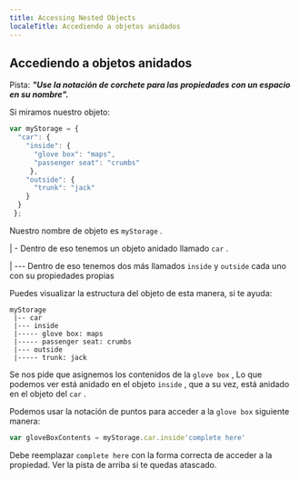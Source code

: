 ```yaml
---
title: Accessing Nested Objects
localeTitle: Accediendo a objetos anidados
---
```

## Accediendo a objetos anidados

Pista: **_"Use la notación de corchete para las propiedades con un espacio en su nombre"._**

Si miramos nuestro objeto:

```javascript
var myStorage = { 
  "car": { 
    "inside": { 
      "glove box": "maps", 
      "passenger seat": "crumbs" 
     }, 
    "outside": { 
      "trunk": "jack" 
    } 
  } 
 }; 
```

Nuestro nombre de objeto es `myStorage` .

| - Dentro de eso tenemos un objeto anidado llamado `car` .

| --- Dentro de eso tenemos dos más llamados `inside` y `outside` cada uno con su propiedades propias

Puedes visualizar la estructura del objeto de esta manera, si te ayuda:
```
myStorage 
 |-- car 
 |--- inside 
 |----- glove box: maps 
 |----- passenger seat: crumbs 
 |--- outside 
 |----- trunk: jack 
```

Se nos pide que asignemos los contenidos de la `glove box` , Lo que podemos ver está anidado en el objeto `inside` , que a su vez, está anidado en el objeto del `car` .

Podemos usar la notación de puntos para acceder a la `glove box` siguiente manera:

```javascript
var gloveBoxContents = myStorage.car.inside'complete here' 
```

Debe reemplazar `complete here` con la forma correcta de acceder a la propiedad. Ver la pista de arriba si te quedas atascado.